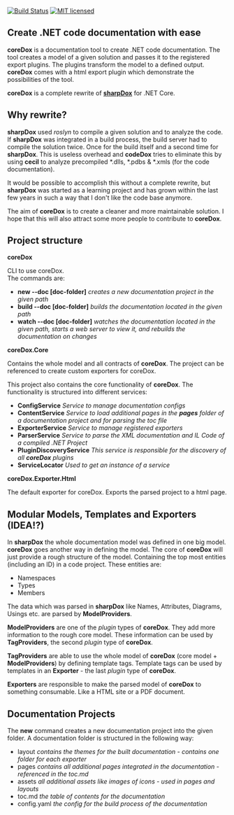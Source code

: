 [![Build Status](https://travis-ci.org/geaz/coreDox.svg?branch=dev)](https://travis-ci.org/geaz/coreDox)
[![MIT licensed](https://img.shields.io/badge/license-MIT-blue.svg)](https://raw.githubusercontent.com/Geaz/coreArgs/master/LICENSE)

Create .NET code documentation with ease
------------------

**coreDox** is a documentation tool to create .NET code documentation. The tool creates a model of a given solution and passes it to the registered export plugins. The plugins transform the model to a defined output. **coreDox** comes with a html export plugin which demonstrate the possibilities of the tool.

**coreDox** is a complete rewrite of [**sharpDox**](https://github.com/geaz/sharpDox) for .NET Core.

Why rewrite?
---

**sharpDox** used *roslyn* to compile a given solution and to analyze the code. 
If **sharpDox** was integrated in a build process, the build server had to compile the solution twice.
Once for the build itself and a second time for **sharpDox**. This is useless overhead and **codeDox** tries to 
eliminate this by using **cecil** to analyze precompiled *.dlls, *.pdbs & *.xmls (for the code documentation).

It would be possible to accomplish this without a complete rewrite, but **sharpDox** was started as a learning project and has grown within the last few years in such a way that I don't like the code base anymore.

The aim of **coreDox** is to create a cleaner and more maintainable solution. I hope that this will also attract some more people to contribute to **coreDox**.

Project structure
---

**coreDox**

CLI to use coreDox.  
The commands are:

- **new --doc [doc-folder]** *creates a new documentation project in the given path*
- **build --doc [doc-folder]** *builds the documentation located in the given path*
- **watch --doc [doc-folder]** *watches the documentation located in the given path, starts a web server to view it, and rebuilds the documentation on changes*

**coreDox.Core**

Contains the whole model and all contracts of **coreDox**.
The project can be referenced to create custom exporters for coreDox.

This project also contains the core functionality of **coreDox**.
The functionality is structured into different services:

- **ConfigService** *Service to manage documentation configs*
- **ContentService** *Service to load additional pages in the **pages** folder of a documentation project and for parsing the toc file*
- **ExporterService** *Service to manage registered exporters*
- **ParserService** *Service to parse the XML documentation and IL Code of a compiled .NET Project*
- **PluginDiscoveryService** *This service is responsible for the discovery of all **coreDox** plugins*
- **ServiceLocator** *Used to get an instance of a service*

**coreDox.Exporter.Html**

The default exporter for coreDox. Exports the parsed project to a html page.

Modular Models, Templates and Exporters (IDEA!?)
---
In **sharpDox** the whole documentation model was defined in one big model. **coreDox** goes another way in defining the model.
The core of **coreDox** will just provide a rough structure of the model. Containing the top most entities (including an ID) in a code project.
These entities are:

- Namespaces
- Types
- Members

The data which was parsed in **sharpDox** like Names, Attributes, Diagrams, Usings etc. are parsed by **ModelProviders**.

**ModelProviders** are one of the *plugin* types of **coreDox**. They add more information to the rough core model.
These information can be used by **TagProviders**, the second *plugin* type of **coreDox**.

**TagProviders** are able to use the whole model of **coreDox** (core model + **ModelProviders**) by defining template tags.
Template tags can be used by templates in an **Exporter** - the last *plugin* type of **coreDox**.

**Exporters** are responsible to make the parsed model of **coreDox** to something consumable. Like a HTML site or a PDF document.

Documentation Projects
---
The **new** command creates a new documentation project into the given folder.
A documentation folder is structured in the following way:

- layout *contains the themes for the built documentation - contains one folder for each exporter*
- pages *contains all additional pages integrated in the documentation - referenced in the toc.md*
- assets *all additional assets like images of icons - used in pages and layouts*
- toc.md *the table of contents for the documentation*
- config.yaml *the config for the build process of the documentation*